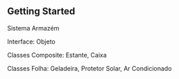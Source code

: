 ## Getting Started

Sistema Armazém

Interface: Objeto

Classes Composite: Estante, Caixa

Classes Folha: Geladeira, Protetor Solar, Ar Condicionado

